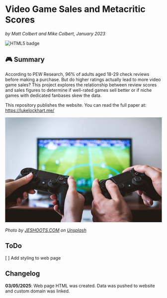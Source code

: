 # Video Game Sales and Metacritic Scores

_by Matt Colbert and Mike Colbert, January 2023_

![HTML5 badge](https://img.shields.io/static/v1?message=HTML%205&logo=HTML5&labelColor=E34F26&color=E34F26&logoColor=white&label=%20&style=for-the-badge)

## :video_game: Summary

According to PEW Research, 96% of adults aged 18-29 check reviews before making a purchase. But do higher ratings actually lead to more video game sales? This project explores the relationship between review scores and sales figures to determine if well-rated games sell better or if niche games with dedicated fanbases skew the data.

This repository publishes the website. You can read the full paper at: https://lukelockhart.me/

![Two people playing video games](jeshoots-com-eCktzGjC-iU-unsplash.jpg)

_Photo by [JESHOOTS.COM](https://unsplash.com/@jeshoots?utm_content=creditCopyText&utm_medium=referral&utm_source=unsplash) on [Unsplash](https://unsplash.com/photos/two-people-playing-sony-ps4-game-console-eCktzGjC-iU?utm_content=creditCopyText&utm_medium=referral&utm_source=unsplash)_

## ToDo

[ ] Add styling to web page

## Changelog

**03/05/2025**: Web page HTML was created. Data was pushed to website and custom domain was linked.
